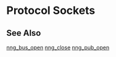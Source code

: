 # Protocol Sockets

## See Also

[nng_bus_open](nng_bus_open.md)
[nng_close](nng_close.md)
[nng_pub_open](nng_pub_open.md)
